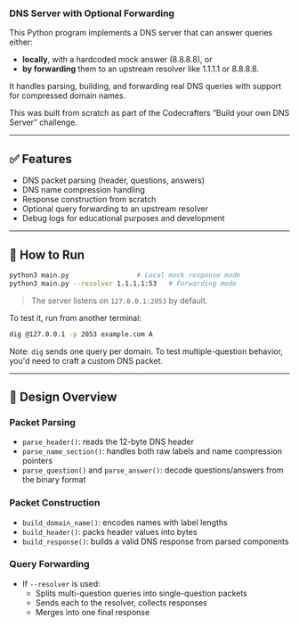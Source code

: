 ### DNS Server with Optional Forwarding

This Python program implements a DNS server that can answer queries either:
- **locally**, with a hardcoded mock answer (8.8.8.8), or
- **by forwarding** them to an upstream resolver like 1.1.1.1 or 8.8.8.8.

It handles parsing, building, and forwarding real DNS queries with support for compressed domain names.

This was built from scratch as part of the Codecrafters “Build your own DNS Server” challenge.

---

## ✅ Features
- DNS packet parsing (header, questions, answers)
- DNS name compression handling
- Response construction from scratch
- Optional query forwarding to an upstream resolver
- Debug logs for educational purposes and development

---

## 🚀 How to Run

```bash
python3 main.py                 # Local mock response mode
python3 main.py --resolver 1.1.1.1:53   # Forwarding mode
```

> The server listens on `127.0.0.1:2053` by default.

To test it, run from another terminal:

```bash
dig @127.0.0.1 -p 2053 example.com A
```

Note: `dig` sends one query per domain. To test multiple-question behavior, you'd need to craft a custom DNS packet.

---

## 🧠 Design Overview

### Packet Parsing
- `parse_header()`: reads the 12-byte DNS header
- `parse_name_section()`: handles both raw labels and name compression pointers
- `parse_question()` and `parse_answer()`: decode questions/answers from the binary format

### Packet Construction
- `build_domain_name()`: encodes names with label lengths
- `build_header()`: packs header values into bytes
- `build_response()`: builds a valid DNS response from parsed components

### Query Forwarding
- If `--resolver` is used:
  - Splits multi-question queries into single-question packets
  - Sends each to the resolver, collects responses
  - Merges into one final response

